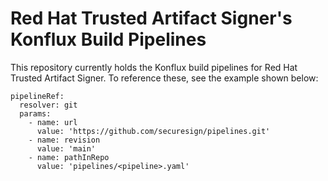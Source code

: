 # Red Hat Trusted Artifact Signer's Konflux Build Pipelines

This repository currently holds the Konflux build pipelines for Red Hat Trusted Artifact Signer. To reference these, see the example shown below:

```
pipelineRef:
  resolver: git
  params:
    - name: url
      value: 'https://github.com/securesign/pipelines.git'
    - name: revision
      value: 'main'
    - name: pathInRepo
      value: 'pipelines/<pipeline>.yaml'
```


